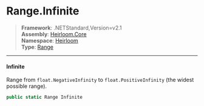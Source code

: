 # Range.Infinite

> **Framework**: .NETStandard,Version=v2.1  
> **Assembly**: [Heirloom.Core][0]  
> **Namespace**: [Heirloom][0]  
> **Type**: [Range][1]

--------------------------------------------------------------------------------

#### Infinite

Range from `float.NegativeInfinity` to `float.PositiveInfinity` (the widest possible range).

```cs
public static Range Infinite
```

[0]: ../Heirloom.Core.md
[1]: Heirloom.Range.md

